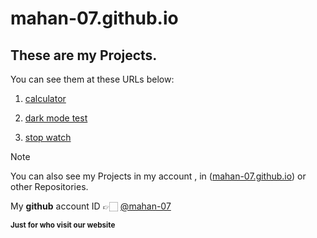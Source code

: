 # mahan-07.github.io
## These are my Projects.

You can see them at these URLs below:

1. [calculator](https://mahan-07.github.io/myprojects/calculator/)

1. [dark mode test](https://mahan-07.github.io/myprojects/dark_mode_test/)

1. [stop watch](https://mahan-07.github.io/myprojects/stop_watch/)

> [!NOTE]
> You can also see my Projects in my account , in ([mahan-07.github.io](https://github.com/mahan-07/mahan-07.github.io)) or other Repositories.
 
My **github** account ID 👉🏻 [@mahan-07](https://github.com/mahan-07)

**<sub>Just for who visit our website</sub>**
